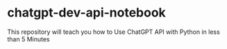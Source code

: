 # chatgpt-dev-api-notebook
This repository will teach you how to Use ChatGPT API with Python in less than 5 Minutes
